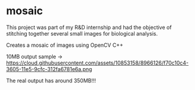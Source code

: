 # mosaic

This project was part of my R&D internship and had the objective of stitching together several small images for biological analysis.

Creates a mosaic of images using OpenCV C++

10MB output sample -> https://cloud.githubusercontent.com/assets/10853158/8966126/f70c10c4-3605-11e5-9cfc-312fa6781e6a.png

The real output has around 350MB!!!

